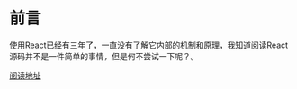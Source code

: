 # 前言

使用React已经有三年了，一直没有了解它内部的机制和原理，我知道阅读React源码并不是一件简单的事情，但是何不尝试一下呢？。

[阅读地址](https://xiaoxiaosaohuo.github.io/mybooks/)